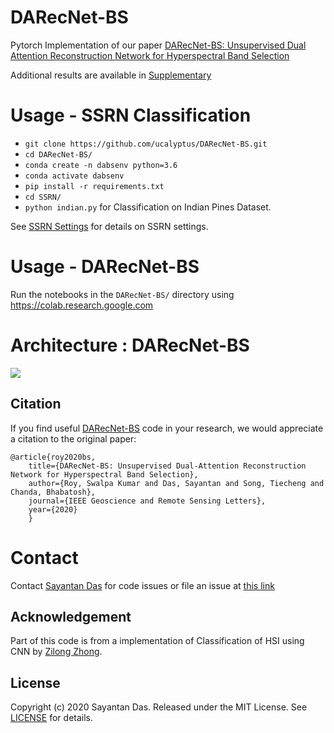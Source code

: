 # DARecNet-BS
Pytorch Implementation of our paper [DARecNet-BS: Unsupervised Dual Attention  Reconstruction Network for  Hyperspectral Band Selection](https://ieeexplore.ieee.org/document/9164906/)

Additional results are available in [Supplementary](https://github.com/ucalyptus/DARecNet-BS/blob/master/Supplementary.pdf)

# Usage - SSRN Classification
- `git clone https://github.com/ucalyptus/DARecNet-BS.git`
- `cd DARecNet-BS/`
- `conda create -n dabsenv python=3.6`
- `conda activate dabsenv`
- `pip install -r requirements.txt`
- `cd SSRN/`
- `python indian.py` for Classification on Indian Pines Dataset.

See [SSRN Settings](https://github.com/ucalyptus/DARecNet-BS/blob/master/SSRN/README.md) for details on SSRN settings.

# Usage - DARecNet-BS
Run the notebooks in the `DARecNet-BS/` directory using https://colab.research.google.com

# Architecture : DARecNet-BS
![](./readme_files/DARecNet-BS.jpg)

## Citation

If you find useful [DARecNet-BS](https://github.com/ucalyptus/DARecNet-BS) code in your research, we would appreciate a citation to the original paper:

	@article{roy2020bs,
		title={DARecNet-BS: Unsupervised Dual-Attention Reconstruction Network for Hyperspectral Band Selection},
		author={Roy, Swalpa Kumar and Das, Sayantan and Song, Tiecheng and Chanda, Bhabatosh},
		journal={IEEE Geoscience and Remote Sensing Letters},
		year={2020}
		}

# Contact
Contact [Sayantan Das](mailto:sdas.codes@gmail.com) for code issues or file an issue at [this link](https://github.com/ucalyptus/DARecNet-BS/issues/new/choose)

## Acknowledgement

Part of this code is from a implementation of Classification of HSI using CNN by [Zilong Zhong](https://github.com/zilongzhong/SSRN).


## License

Copyright (c) 2020 Sayantan Das. Released under the MIT License. See [LICENSE](LICENSE) for details.
